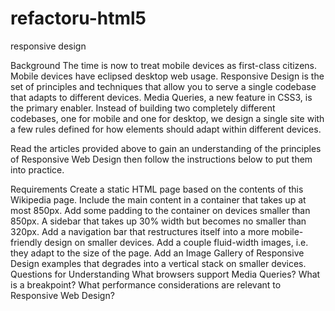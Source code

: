 refactoru-html5
===============

responsive design

Background
The time is now to treat mobile devices as first-class citizens. Mobile devices have eclipsed desktop web usage. Responsive Design is the set of principles and techniques that allow you to serve a single codebase that adapts to different devices. Media Queries, a new feature in CSS3, is the primary enabler. Instead of building two completely different codebases, one for mobile and one for desktop, we design a single site with a few rules defined for how elements should adapt within different devices.

Read the articles provided above to gain an understanding of the principles of Responsive Web Design then follow the instructions below to put them into practice.

Requirements
Create a static HTML page based on the contents of this Wikipedia page.
Include the main content in a container that takes up at most 850px.
Add some padding to the container on devices smaller than 850px.
A sidebar that takes up 30% width but becomes no smaller than 320px.
Add a navigation bar that restructures itself into a more mobile-friendly design on smaller devices.
Add a couple fluid-width images, i.e. they adapt to the size of the page.
Add an Image Gallery of Responsive Design examples that degrades into a vertical stack on smaller devices.
Questions for Understanding
What browsers support Media Queries?
What is a breakpoint?
What performance considerations are relevant to Responsive Web Design?
